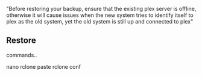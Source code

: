 "Before restoring your backup, ensure that the existing plex server is offline, otherwise it will cause issues when the new system tries to identify itself to plex as the old system, yet the old system is still up and connected to plex"



## Restore

commands..


nano rclone
paste rclone conf